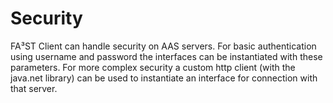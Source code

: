 # Security

FA³ST Client can handle security on AAS servers.
For basic authentication using username and password the interfaces can be instantiated with these parameters.
For more complex security a custom http client (with the java.net library) can be used to instantiate an interface for connection with that server.
